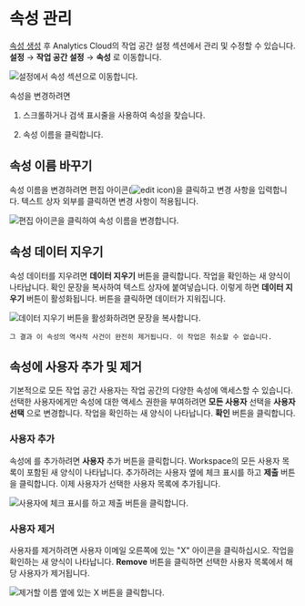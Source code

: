 # 속성 관리

[속성 생성](../workspace-settings/scoping-sites-and-individuals-using-properties.md#creating-a-property) 후 Analytics Cloud의 작업 공간 설정 섹션에서 관리 및 수정할 수 있습니다. **설정** &rarr; **작업 공간 설정** &rarr; **속성** 로 이동합니다.

![설정에서 속성 섹션으로 이동합니다.](./managing-properties/images/01.png)

속성을 변경하려면

1. 스크롤하거나 검색 표시줄을 사용하여 속성을 찾습니다.

1. 속성 이름을 클릭합니다.

## 속성 이름 바꾸기

속성 이름을 변경하려면 편집 아이콘(![edit icon](../images/icon-edit.png))을 클릭하고 변경 사항을 입력합니다. 텍스트 상자 외부를 클릭하면 변경 사항이 적용됩니다.

![편집 아이콘을 클릭하여 속성 이름을 변경합니다.](./managing-properties/images/02.png)

## 속성 데이터 지우기

속성 데이터를 지우려면 **데이터 지우기** 버튼을 클릭합니다. 작업을 확인하는 새 양식이 나타납니다. 확인 문장을 복사하여 텍스트 상자에 붙여넣습니다. 이렇게 하면 **데이터 지우기** 버튼이 활성화됩니다. 버튼을 클릭하면 데이터가 지워집니다.

![데이터 지우기 버튼을 활성화하려면 문장을 복사합니다.](./managing-properties/images/03.png)

```{warning}
그 결과 이 속성의 역사적 사건이 완전히 제거됩니다. 이 작업은 취소할 수 없습니다.
```

## 속성에 사용자 추가 및 제거

기본적으로 모든 작업 공간 사용자는 작업 공간의 다양한 속성에 액세스할 수 있습니다. 선택한 사용자에게만 속성에 대한 액세스 권한을 부여하려면 **모든 사용자** 선택을 **사용자 선택** 으로 변경합니다. 작업을 확인하는 새 양식이 나타납니다. **확인** 버튼을 클릭합니다.

### 사용자 추가

속성에 를 추가하려면 **사용자** 추가 버튼을 클릭합니다. Workspace의 모든 사용자 목록이 포함된 새 양식이 나타납니다. 추가하려는 사용자 옆에 체크 표시를 하고 **제출** 버튼을 클릭합니다. 이제 사용자가 선택한 사용자 목록에 추가됩니다.

![사용자에 체크 표시를 하고 제출 버튼을 클릭합니다.](./managing-properties/images/04.png)

### 사용자 제거

사용자를 제거하려면 사용자 이메일 오른쪽에 있는 "X" 아이콘을 클릭하십시오. 작업을 확인하는 새 양식이 나타납니다. **Remove** 버튼을 클릭하면 선택한 사용자 목록에서 해당 사용자가 제거됩니다.

![제거할 이름 옆에 있는 X 버튼을 클릭합니다.](./managing-properties/images/05.png)
